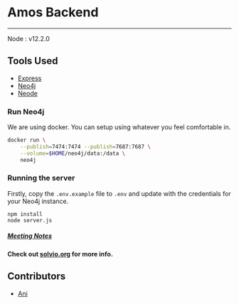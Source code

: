 # Amos Backend

---

Node : v12.2.0

## Tools Used
- [Express](https://expressjs.com/)
- [Neo4j](https://neo4j.com/)
- [Neode](https://www.npmjs.com/package/neode)

### Run Neo4j
We are using docker. You can setup using whatever you feel comfortable in.
```bash
docker run \
    --publish=7474:7474 --publish=7687:7687 \
    --volume=$HOME/neo4j/data:/data \
    neo4j
```

### Running the server
Firstly, copy the `.env.example` file to `.env` and update with the credentials for your Neo4j instance.

```
npm install
node server.js
```

##### [Meeting Notes](https://hackmd.io/jzQRquIjS4CU-_IICNIGcQ)


#### Check out [solvio.org](http://solvio.org) for more info.

## Contributors

- [Ani](https://github.com/anistark)
